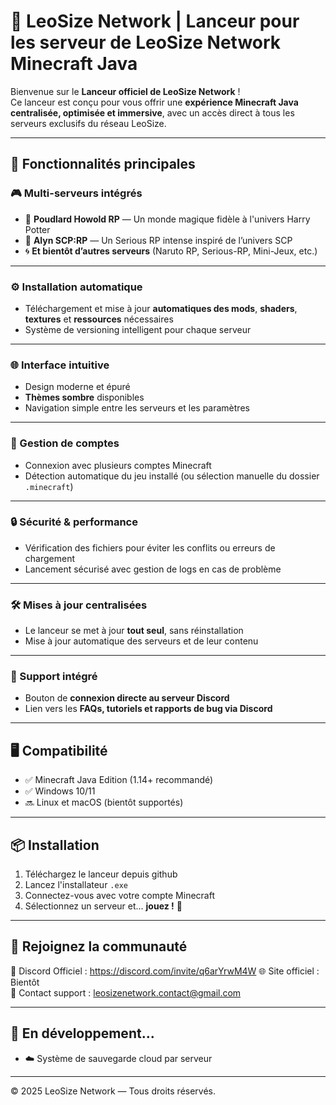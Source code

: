 # 🚀 LeoSize Network | Lanceur pour les serveur de LeoSize Network Minecraft Java

Bienvenue sur le **Lanceur officiel de LeoSize Network** !  
Ce lanceur est conçu pour vous offrir une **expérience Minecraft Java centralisée, optimisée et immersive**, avec un accès direct à tous les serveurs exclusifs du réseau LeoSize.

---

## 🧩 Fonctionnalités principales

### 🎮 Multi-serveurs intégrés
- 🔮 **Poudlard Howold RP** — Un monde magique fidèle à l'univers Harry Potter
- 🧪 **Alyn SCP:RP** — Un Serious RP intense inspiré de l’univers SCP
- 🌀 **Et bientôt d’autres serveurs** (Naruto RP, Serious-RP, Mini-Jeux, etc.)

---

### ⚙️ Installation automatique
- Téléchargement et mise à jour **automatiques des mods**, **shaders**, **textures** et **ressources** nécessaires
- Système de versioning intelligent pour chaque serveur

---

### 🌐 Interface intuitive
- Design moderne et épuré
- **Thèmes sombre** disponibles
- Navigation simple entre les serveurs et les paramètres

---

### 👥 Gestion de comptes
- Connexion avec plusieurs comptes Minecraft
- Détection automatique du jeu installé (ou sélection manuelle du dossier `.minecraft`)

---

### 🔒 Sécurité & performance
- Vérification des fichiers pour éviter les conflits ou erreurs de chargement
- Lancement sécurisé avec gestion de logs en cas de problème

---

### 🛠️ Mises à jour centralisées
- Le lanceur se met à jour **tout seul**, sans réinstallation
- Mise à jour automatique des serveurs et de leur contenu

---

### 🧠 Support intégré
- Bouton de **connexion directe au serveur Discord**
- Lien vers les **FAQs, tutoriels et rapports de bug via Discord**

---

## 🖥️ Compatibilité

- ✅ Minecraft Java Edition (1.14+ recommandé)
- ✅ Windows 10/11
- 🔜 Linux et macOS (bientôt supportés)

---

## 📦 Installation

1. Téléchargez le lanceur depuis github
2. Lancez l'installateur `.exe`
3. Connectez-vous avec votre compte Minecraft
4. Sélectionnez un serveur et... **jouez !** 🎉

---

## 📢 Rejoignez la communauté

👥 Discord Officiel : https://discord.com/invite/q6arYrwM4W
🌐 Site officiel : Bientôt  
📧 Contact support : leosizenetwork.contact@gmail.com

---

## 🔧 En développement...

- ☁️ Système de sauvegarde cloud par serveur

---

© 2025 LeoSize Network — Tous droits réservés.
